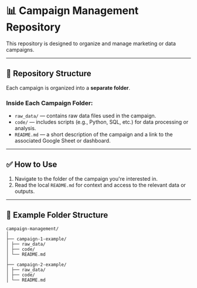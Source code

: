 # 📊 Campaign Management Repository

This repository is designed to organize and manage marketing or data campaigns.

---

## 📁 Repository Structure

Each campaign is organized into a **separate folder**.

### Inside Each Campaign Folder:
- `raw_data/` — contains raw data files used in the campaign.
- `code/` — includes scripts (e.g., Python, SQL, etc.) for data processing or analysis.
- `README.md` — a short description of the campaign and a link to the associated Google Sheet or dashboard.

---

## ✅ How to Use

1. Navigate to the folder of the campaign you're interested in.
2. Read the local `README.md` for context and access to the relevant data or outputs.

---

## 📝 Example Folder Structure

```
campaign-management/
│
├── campaign-1-example/
│ ├── raw_data/
│ ├── code/
│ └── README.md
│
├── campaign-2-example/
│ ├── raw_data/
│ ├── code/
│ └── README.md
```